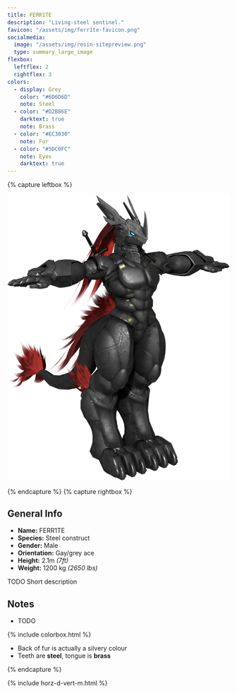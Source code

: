 ```yaml
---
title: FERR1TE
description: "Living-steel sentinel."
favicon: "/assets/img/ferr1te-favicon.png"
socialmedia:
  image: "/assets/img/resin-sitepreview.png"
  type: summary_large_image
flexbox:
  leftflex: 2
  rightflex: 3
colors:
  - display: Grey
    color: "#6D6D6D"
    note: Steel
  - color: "#D2B86E"
    darktext: true
    note: Brass
  - color: "#EC3030"
    note: Fur
  - color: "#5DC0FC"
    note: Eyes
    darktext: true
---
```


{% capture leftbox %}

[![Refsheet Image](/assets/img/FERR1TE-render3.png)](/assets/img/FERR1TE-render3.png)

{% endcapture %}
{% capture rightbox %}
## General Info
- **Name:** FERR1TE
- **Species:** Steel construct
- **Gender:** Male
- **Orientation:** Gay/grey ace
- **Height:** 2.1m *(7ft)*
- **Weight:** 1200 kg *(2650 lbs)*

TODO Short description

## Notes
- TODO

{% include colorbox.html %}

- Back of fur is actually a silvery colour
- Teeth are **steel**, tongue is **brass**

{% endcapture %}

<!-- Turns capture groups into a flex box. Must come after capture groups. -->
{% include horz-d-vert-m.html %}
